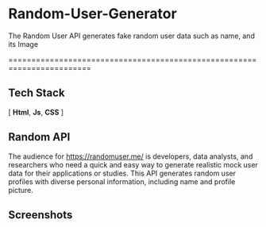 
# Random-User-Generator
 The Random User API generates fake random user data such as name, and its Image
 

 ========================================================================
 


## Tech Stack

[ **Html**, **Js**, **CSS** ]




## Random API

 The audience for https://randomuser.me/ is developers, data analysts, and researchers who need a quick and easy way to generate realistic mock user data for their applications or studies. This API generates random user profiles with diverse personal information, including name  and profile picture. 
## Screenshots
  